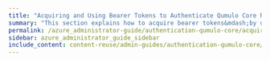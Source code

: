 ```yaml
---
title: "Acquiring and Using Bearer Tokens to Authenticate Qumulo Core REST API Calls"
summary: "This section explains how to acquire bearer tokens&mdash;by using the REST API or the Qumulo Core Web UI&mdash;to authenticate Qumulo Core REST API calls."
permalink: /azure_administrator-guide/authentication-qumulo-core/acquiring-using-bearer-tokens-to-authenticate-qumulo-rest-api-calls.html
sidebar: azure_administrator_guide_sidebar
include_content: content-reuse/admin-guides/authentication-qumulo-core/acquiring-using-bearer-tokens-to-authenticate-qumulo-rest-api-calls.md
---
```

